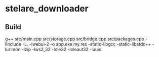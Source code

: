 # stelare_downloader

## Build

g++ src/main.cpp src/storage.cpp src/bridge.cpp src/packages.cpp -Iinclude -L. -lwebui-2 -o app.exe my.res -static-libgcc -static-libstdc++ -lurlmon -lzip -lws2_32 -lole32 -loleaut32 -luuid
